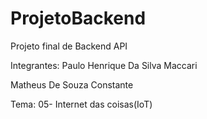 # ProjetoBackend
Projeto final de Backend API

Integrantes: 
Paulo Henrique Da Silva Maccari

Matheus De Souza Constante

Tema:
05- Internet das coisas(IoT)
